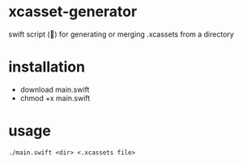 # xcasset-generator
swift script (🚀) for generating or merging .xcassets from a directory

# installation
* download main.swift
* chmod +x main.swift

# usage
```
./main.swift <dir> <.xcassets file> 
```
